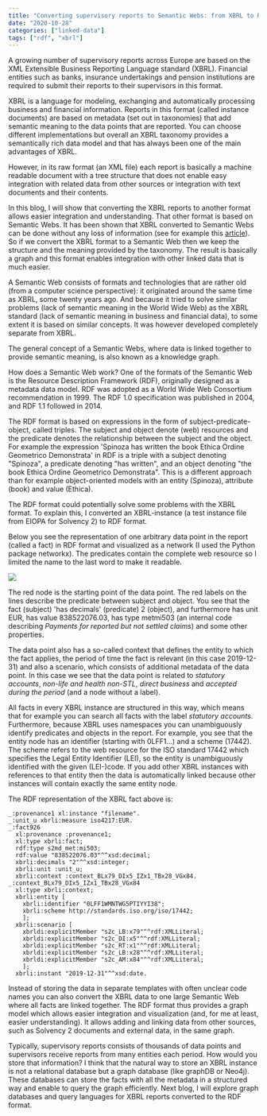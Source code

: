 ```yaml
---
title: "Converting supervisory reports to Semantic Webs: from XBRL to RDF"
date: "2020-10-28"
categories: ["linked-data"]
tags: ["rdf", "xbrl"]
---
```


A growing number of supervisory reports across Europe are based on the XML Extensible Business Reporting Language standard (XBRL). Financial entities such as banks, insurance undertakings and pension institutions are required to submit their reports to their supervisors in this format.

XBRL is a language for modeling, exchanging and automatically processing business and financial information. Reports in this format (called instance documents) are based on metadata (set out in taxonomies) that add semantic meaning to the data points that are reported. You can choose different implementations but overall an XBRL taxonomy provides a semantically rich data model and that has always been one of the main advantages of XBRL.

However, in its raw format (an XML file) each report is basically a machine readable document with a tree structure that does not enable easy integration with related data from other sources or integration with text documents and their contents.

In this blog, I will show that converting the XBRL reports to another format allows easier integration and understanding. That other format is based on Semantic Webs. It has been shown that XBRL converted to Semantic Webs can be done without any loss of information (see for example this [article](http://events.linkeddata.org/ldow2009/papers/ldow2009_paper6.pdf)). So if we convert the XBRL format to a Semantic Web then we keep the structure and the meaning provided by the taxonomy. The result is basically a graph and this format enables integration with other linked data that is much easier.

A Semantic Web consists of formats and technologies that are rather old (from a computer science perspective): it originated around the same time as XBRL, some twenty years ago. And because it tried to solve similar problems (lack of semantic meaning in the World Wide Web) as the XBRL standard (lack of semantic meaning in business and financial data), to some extent it is based on similar concepts. It was however developed completely separate from XBRL.

The general concept of a Semantic Webs, where data is linked together to provide semantic meaning, is also known as a knowledge graph.

How does a Semantic Web work? One of the formats of the Semantic Web is the Resource Description Framework (RDF), originally designed as a metadata data model. RDF was adopted as a World Wide Web Consortium recommendation in 1999. The RDF 1.0 specification was published in 2004, and RDF 1.1 followed in 2014.

The RDF format is based on expressions in the form of subject-predicate-object, called triples. The subject and object denote (web) resources and the predicate denotes the relationship between the subject and the object. For example the expression 'Spinoza has written the book Ethica Ordine Geometrico Demonstrata' in RDF is a triple with a subject denoting "Spinoza", a predicate denoting "has written", and an object denoting "the book Ethica Ordine Geometrico Demonstrata". This is a different approach than for example object-oriented models with an entity (Spinoza), attribute (book) and value (Ethica).

The RDF format could potentially solve some problems with the XBRL format. To explain this, I converted an XBRL-instance (a test instance file from EIOPA for Solvency 2) to RDF format.

Below you see the representation of one arbitrary data point in the report (called a fact) in RDF format and visualized as a network (I used the Python package networkx). The predicates contain the complete web resource so I limited the name to the last word to make it readable.

![](images/index-1.png)

The red node is the starting point of the data point. The red labels on the lines describe the predicate between subject and object. You see that the fact (subject) 'has decimals' (predicate) 2 (object), and furthermore has unit EUR, has value 838522076.03, has type metmi503 (an internal code describing _Payments for reported but not settled claims_) and some other properties.

The data point also has a so-called context that defines the entity to which the fact applies, the period of time the fact is relevant (in this case 2019-12-31) and also a scenario, which consists of additional metadata of the data point. In this case we see that the data point is related to _statutory accounts_, _non-life and health non-STL_, _direct business_ and _accepted during the period_ (and a node without a label).

All facts in every XBRL instance are structured in this way, which means that for example you can search all facts with the label _statutory accounts_. Furthermore, because XBRL uses namespaces you can unambiguously identify predicates and objects in the report. For example, you see that the entity node has an identifier (starting with 0LFF1...) and a scheme (17442). The scheme refers to the web resource for the ISO standard 17442 which specifies the Legal Entity Identifier (LEI), so the entity is unambiguously identified with the given (LEI-)code. If you add other XBRL instances with references to that entity then the data is automatically linked because other instances will contain exactly the same entity node.

The RDF representation of the XBRL fact above is:

```rdf-turtle
_:provenance1 xl:instance "filename".
_:unit_u xbrli:measure iso4217:EUR.
_:fact926
  xl:provenance :provenance1;
  xl:type xbrli:fact; 
  rdf:type s2md_met:mi503;
  rdf:value "838522076.03"^^xsd:decimal;
  xbrli:decimals "2"^^xsd:integer;
  xbrli:unit :unit_u; 
  xbrli:context :context_BLx79_DIx5_IZx1_TBx28_VGx84.
_:context_BLx79_DIx5_IZx1_TBx28_VGx84
  xl:type xbrli:context;
  xbrli:entity [
    xbrli:identifier "0LFF1WMNTWG5PTIYYI38";
    xbrli:scheme http://standards.iso.org/iso/17442;
    ];
  xbrli:scenario [
    xbrldi:explicitMember "s2c_LB:x79"^^rdf:XMLLiteral;
    xbrldi:explicitMember "s2c_DI:x5"^^rdf:XMLLiteral;
    xbrldi:explicitMember "s2c_RT:x1"^^rdf:XMLLiteral;
    xbrldi:explicitMember "s2c_LB:x28"^^rdf:XMLLiteral;
    xbrldi:explicitMember "s2c_AM:x84"^^rdf:XMLLiteral;
    ];
  xbrli:instant "2019-12-31"^^xsd:date.
```

Instead of storing the data in separate templates with often unclear code names you can also convert the XBRL data to one large Semantic Web where all facts are linked together. The RDF format thus provides a graph model which allows easier integration and visualization (and, for me at least, easier understanding). It allows adding and linking data from other sources, such as Solvency 2 documents and external data, in the same graph.

Typically, supervisory reports consists of thousands of data points and supervisors receive reports from many entities each period. How would you store that information? I think that the natural way to store an XBRL instance is not a relational database but a graph database (like graphDB or Neo4j). These databases can store the facts with all the metadata in a structured way and enable to query the graph efficiently. Next blog, I will explore graph databases and query languages for XBRL reports converted to the RDF format.

